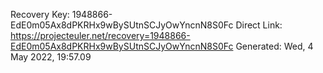Recovery Key:
1948866-EdE0m05Ax8dPKRHx9wBySUtnSCJyOwYncnN8S0Fc
Direct Link:
https://projecteuler.net/recovery=1948866-EdE0m05Ax8dPKRHx9wBySUtnSCJyOwYncnN8S0Fc
Generated:
Wed, 4 May 2022, 19:57.09